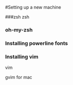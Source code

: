#Setting up a new machine

###zsh
zsh

### oh-my-zsh

### Installing powerline fonts

### Installing vim
vim

gvim for mac